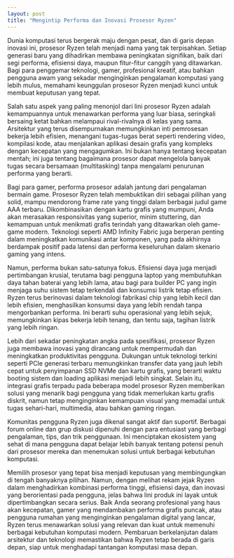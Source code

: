 ```yaml
---
layout: post
title: "Mengintip Performa dan Inovasi Prosesor Ryzen"
---
```


Dunia komputasi terus bergerak maju dengan pesat, dan di garis depan inovasi ini, prosesor Ryzen telah menjadi nama yang tak terpisahkan. Setiap generasi baru yang dihadirkan membawa peningkatan signifikan, baik dari segi performa, efisiensi daya, maupun fitur-fitur canggih yang ditawarkan. Bagi para penggemar teknologi, gamer, profesional kreatif, atau bahkan pengguna awam yang sekadar menginginkan pengalaman komputasi yang lebih mulus, memahami keunggulan prosesor Ryzen menjadi kunci untuk membuat keputusan yang tepat.

Salah satu aspek yang paling menonjol dari lini prosesor Ryzen adalah kemampuannya untuk menawarkan performa yang luar biasa, seringkali bersaing ketat bahkan melampaui rival-rivalnya di kelas yang sama. Arsitektur yang terus disempurnakan memungkinkan inti pemrosesan bekerja lebih efisien, menangani tugas-tugas berat seperti rendering video, kompilasi kode, atau menjalankan aplikasi desain grafis yang kompleks dengan kecepatan yang mengagumkan. Ini bukan hanya tentang kecepatan mentah; ini juga tentang bagaimana prosesor dapat mengelola banyak tugas secara bersamaan (multitasking) tanpa mengalami penurunan performa yang berarti.

Bagi para gamer, performa prosesor adalah jantung dari pengalaman bermain game. Prosesor Ryzen telah membuktikan diri sebagai pilihan yang solid, mampu mendorong frame rate yang tinggi dalam berbagai judul game AAA terbaru. Dikombinasikan dengan kartu grafis yang mumpuni, Anda akan merasakan responsivitas yang superior, minim stuttering, dan kemampuan untuk menikmati grafis terindah yang ditawarkan oleh game-game modern. Teknologi seperti AMD Infinity Fabric juga berperan penting dalam meningkatkan komunikasi antar komponen, yang pada akhirnya berdampak positif pada latensi dan performa keseluruhan dalam skenario gaming yang intens.

Namun, performa bukan satu-satunya fokus. Efisiensi daya juga menjadi pertimbangan krusial, terutama bagi pengguna laptop yang membutuhkan daya tahan baterai yang lebih lama, atau bagi para builder PC yang ingin menjaga suhu sistem tetap terkendali dan konsumsi listrik tetap efisien. Ryzen terus berinovasi dalam teknologi fabrikasi chip yang lebih kecil dan lebih efisien, menghasilkan konsumsi daya yang lebih rendah tanpa mengorbankan performa. Ini berarti suhu operasional yang lebih sejuk, memungkinkan kipas bekerja lebih tenang, dan tentu saja, tagihan listrik yang lebih ringan.

Lebih dari sekadar peningkatan angka pada spesifikasi, prosesor Ryzen juga membawa inovasi yang dirancang untuk mempermudah dan meningkatkan produktivitas pengguna. Dukungan untuk teknologi terkini seperti PCIe generasi terbaru memungkinkan transfer data yang jauh lebih cepat untuk penyimpanan SSD NVMe dan kartu grafis, yang berarti waktu booting sistem dan loading aplikasi menjadi lebih singkat. Selain itu, integrasi grafis terpadu pada beberapa model prosesor Ryzen memberikan solusi yang menarik bagi pengguna yang tidak memerlukan kartu grafis diskrit, namun tetap menginginkan kemampuan visual yang memadai untuk tugas sehari-hari, multimedia, atau bahkan gaming ringan.

Komunitas pengguna Ryzen juga dikenal sangat aktif dan suportif. Berbagai forum online dan grup diskusi dipenuhi dengan para entusiast yang berbagi pengalaman, tips, dan trik penggunaan. Ini menciptakan ekosistem yang sehat di mana pengguna dapat belajar lebih banyak tentang potensi penuh dari prosesor mereka dan menemukan solusi untuk berbagai kebutuhan komputasi.

Memilih prosesor yang tepat bisa menjadi keputusan yang membingungkan di tengah banyaknya pilihan. Namun, dengan melihat rekam jejak Ryzen dalam menghadirkan kombinasi performa tinggi, efisiensi daya, dan inovasi yang berorientasi pada pengguna, jelas bahwa lini produk ini layak untuk dipertimbangkan secara serius. Baik Anda seorang profesional yang haus akan kecepatan, gamer yang mendambakan performa grafis puncak, atau pengguna rumahan yang menginginkan pengalaman digital yang lancar, Ryzen terus menawarkan solusi yang relevan dan kuat untuk memenuhi berbagai kebutuhan komputasi modern. Pembaruan berkelanjutan dalam arsitektur dan teknologi memastikan bahwa Ryzen tetap berada di garis depan, siap untuk menghadapi tantangan komputasi masa depan.
